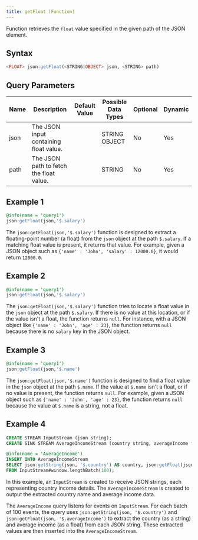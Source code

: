 ```yaml
---
title: getFloat (Function)
---
```


Function retrieves the `float` value specified in the given path of the JSON element.

## Syntax

```sql
<FLOAT> json:getFloat(<STRING|OBJECT> json, <STRING> path)
```

## Query Parameters

| Name | Description      | Default Value | Possible Data Types | Optional | Dynamic |
|------|------------------|---------------|---------------------|----------|---------|
| json | The JSON input containing float value.  |           | STRING OBJECT  | No     | Yes   |
| path | The JSON path to fetch the float value. |           | STRING         | No     | Yes   |

## Example 1

```sql
@info(name = 'query1')
json:getFloat(json,'$.salary')
```

The `json:getFloat(json,'$.salary')` function is designed to extract a floating-point number (a float) from the `json` object at the path `$.salary`. If a matching float value is present, it returns that value. For example, given a JSON object such as `{'name' : 'John', 'salary' : 12000.0}`, it would return `12000.0`.

## Example 2

```sql
@info(name = 'query1')
json:getFloat(json,'$.salary')
```

The `json:getFloat(json,'$.salary')` function tries to locate a float value in the `json` object at the path `$.salary`. If there is no value at this location, or if the value isn't a float, the function returns `null`. For instance, with a JSON object like `{'name' : 'John', 'age' : 23}`, the function returns `null` because there is no `salary` key in the JSON object.

## Example 3

```sql
@info(name = 'query1')
json:getFloat(json,'$.name')
```

The `json:getFloat(json,'$.name')` function is designed to find a float value in the `json` object at the path `$.name`. If the value at `$.name` isn't a float, or if no value is present, the function returns `null`. For example, given a JSON object such as `{'name' : 'John', 'age' : 23}`, the function returns `null` because the value at `$.name` is a string, not a float.

## Example 4

```sql
CREATE STREAM InputStream (json string);
CREATE SINK STREAM AverageIncomeStream (country string, averageIncome float);

@info(name = 'AverageIncome')
INSERT INTO AverageIncomeStream
SELECT json:getString(json, '$.country') AS country, json:getFloat(json, '$.averageIncome') AS averageIncome
FROM InputStream#window.lengthBatch(100);
```

In this example, an `InputStream` is created to receive JSON strings, each representing country income details. The `AverageIncomeStream` is created to output the extracted country name and average income data.

The `AverageIncome` query listens for events on `InputStream`. For each batch of 100 events, the query uses `json:getString(json, '$.country')` and `json:getFloat(json, '$.averageIncome')` to extract the country (as a string) and average income (as a float) from each JSON string. These extracted values are then inserted into the `AverageIncomeStream`.
